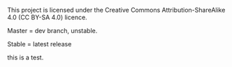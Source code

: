 This project is licensed under the Creative Commons Attribution-ShareAlike 4.0 (CC BY-SA 4.0) licence.

Master = dev branch, unstable.

Stable = latest release

this is a test.